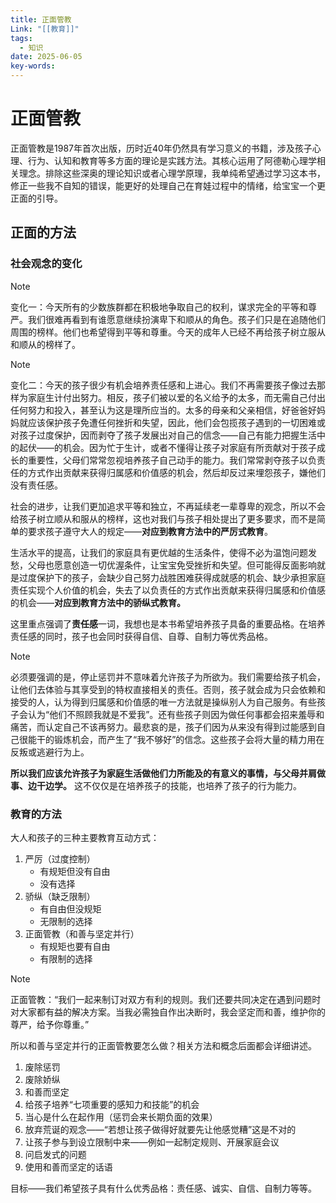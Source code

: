 ```yaml
---
title: 正面管教
Link: "[[教育]]"
tags:
  - 知识
date: 2025-06-05
key-words:
---
```

# 正面管教
正面管教是1987年首次出版，历时近40年仍然具有学习意义的书籍，涉及孩子心理、行为、认知和教育等多方面的理论是实践方法。其核心运用了阿德勒心理学相关理念。排除这些深奥的理论知识或者心理学原理，我单纯希望通过学习这本书，修正一些我不自知的错误，能更好的处理自己在育娃过程中的情绪，给宝宝一个更正面的引导。
## 正面的方法
### 社会观念的变化

> [!NOTE]
> 变化一：今天所有的少数族群都在积极地争取自己的权利，谋求完全的平等和尊严。我们很难再看到有谁愿意继续扮演卑下和顺从的角色。孩子们只是在追随他们周围的榜样。他们也希望得到平等和尊重。今天的成年人已经不再给孩子树立服从和顺从的榜样了。

> [!NOTE]
> 变化二：今天的孩子很少有机会培养责任感和上进心。我们不再需要孩子像过去那样为家庭生计付出努力。相反，孩子们被以爱的名义给予的太多，而无需自己付出任何努力和投入，甚至认为这是理所应当的。太多的母亲和父亲相信，好爸爸好妈妈就应该保护孩子免遭任何挫折和失望，因此，他们会包揽孩子遇到的一切困难或对孩子过度保护，因而剥夺了孩子发展出对自己的信念——自己有能力把握生活中的起伏——的机会。因为忙于生计，或者不懂得让孩子对家庭有所贡献对于孩子成长的重要性，父母们常常忽视培养孩子自己动手的能力。我们常常剥夺孩子以负责任的方式作出贡献来获得归属感和价值感的机会，然后却反过来埋怨孩子，嫌他们没有责任感。

社会的进步，让我们更加追求平等和独立，不再延续老一辈尊卑的观念，所以不会给孩子树立顺从和服从的榜样，这也对我们与孩子相处提出了更多要求，而不是简单的要求孩子遵守大人的规定——**对应到教育方法中的严厉式教育**。

生活水平的提高，让我们的家庭具有更优越的生活条件，使得不必为温饱问题发愁，父母也愿意创造一切优渥条件，让宝宝免受挫折和失望。但可能得反面影响就是过度保护下的孩子，会缺少自己努力战胜困难获得成就感的机会、缺少承担家庭责任实现个人价值的机会，失去了以负责任的方式作出贡献来获得归属感和价值感的机会——**对应到教育方法中的骄纵式教育。**

这里重点强调了**责任感**一词，我想也是本书希望培养孩子具备的重要品格。在培养责任感的同时，孩子也会同时获得自信、自尊、自制力等优秀品格。

> [!NOTE]
> 必须要强调的是，停止惩罚并不意味着允许孩子为所欲为。我们需要给孩子机会，让他们去体验与其享受到的特权直接相关的责任。否则，孩子就会成为只会依赖和接受的人，认为得到归属感和价值感的唯一方法就是操纵别人为自己服务。有些孩子会认为“他们不照顾我就是不爱我”。还有些孩子则因为做任何事都会招来羞辱和痛苦，而认定自己不该再努力。最悲哀的是，孩子们因为从来没有得到过能感到自己很能干的锻炼机会，而产生了“我不够好”的信念。这些孩子会将大量的精力用在反叛或逃避行为上。

**所以我们应该允许孩子为家庭生活做他们力所能及的有意义的事情，与父母并肩做事、边干边学。** 这不仅仅是在培养孩子的技能，也培养了孩子的行为能力。
### 教育的方法
大人和孩子的三种主要教育互动方式：
1. 严厉（过度控制）
	- 有规矩但没有自由
	- 没有选择
2. 骄纵（缺乏限制）
	- 有自由但没规矩
	- 无限制的选择
3. 正面管教（和善与坚定并行）
	- 有规矩也要有自由
	- 有限制的选择

> [!NOTE]
> 正面管教：“我们一起来制订对双方有利的规则。我们还要共同决定在遇到问题时对大家都有益的解决方案。当我必需独自作出决断时，我会坚定而和善，维护你的尊严，给予你尊重。”

所以和善与坚定并行的正面管教要怎么做？相关方法和概念后面都会详细讲述。
1. 废除惩罚
2. 废除娇纵
3. 和善而坚定
4. 给孩子培养“七项重要的感知力和技能”的机会
5. 当心是什么在起作用（惩罚会来长期负面的效果）
6. 放弃荒诞的观念——“若想让孩子做得好就要先让他感觉糟”这是不对的
7. 让孩子参与到设立限制中来——例如一起制定规则、开展家庭会议
8. 问启发式的问题
9. 使用和善而坚定的话语

目标——我们希望孩子具有什么优秀品格：责任感、诚实、自信、自制力等等。



